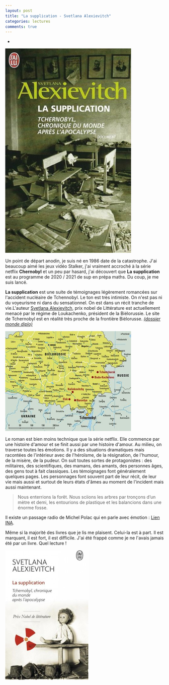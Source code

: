 ```yaml
---
layout: post
title: "La supplication - Svetlana Alexievitch"
categories: lectures
comments: true
---
```

 - 
![moutons](https://github.com/homeostasie/bouquins/raw/master/_pics/lv/alexievitch_svetlana/supplication-1.jpg)

Un point de départ anodin, je suis né en 1986 date de la catastrophe. J'ai beaucoup aimé les jeux vidéo Stalker, j'ai vraiment accroché à la série netflix **Chernobyl** et un peu par hasard, j'ai découvert que **La supplication** est au programme de 2020 / 2021 de sup en prépa maths. Du coup, je me suis lancé.

**La supplication** est une suite de témoignages légèrement romancées sur l'accident nucléaire de Tchennobyl. Le ton est très intimiste. On n'est pas ni du voyeurisme ni dans du sensationnel. On est dans un récit tranche de vie.L'auteur [Svetlana Alexievitch](https://www.franceculture.fr/litterature/svetlana-alexievitch-la-verite-dissidente), prix nobel de Littérature est actuellement menacé par le régime de Loukachenko, président de la Biélorussie. Le site de Tchernobyl est en réalité très proche de la frontière Biélorusse. [*(dossier monde diplo)*](https://blog.mondediplo.net/2011-04-29-Tchernobyl-en-Bielorussie)

![moutons](https://github.com/homeostasie/bouquins/raw/master/_pics/lv/alexievitch_svetlana/supplication-3.jpg)

Le roman est bien moins technique que la série netflix. Elle commence par une histoire d'amour et se finit aussi par une histoire d'amour. Au milieu, on traverse toutes les émotions. Il y a des situations dramatiques mais racontées de l'intérieur avec de l'héroïsme, de la résignation, de l'humour, de la misère, de la pudeur. On suit toutes sortes de protagonistes : des militaires, des scientifiques, des mamans, des amants, des personnes âges, des gens tout à fait classiques. Les témoignages font généralement quelques pages. Les personnages font souvent part de leur récit, de leur vie mais aussi et surtout de leurs états d'âmes au moment de l'incident mais aussi maintenant. 

> Nous enterrions la forêt. Nous sciions les arbres par tronçons d’un mètre et demi, les entourions de plastique et les balancions dans une énorme fosse. 

Il existe un passage radio de Michel Polac qui en parle avec émotion : [Lien INA](https://www.ina.fr/audio/P14008638).

Même si la majorité des livres que je lis me plaisent. Celui-la est à part. Il est marquant, il est fort, il est difficile. J'ai été frappé comme je ne l'avais jamais été par un livre. Quel lecture !

![moutons](https://github.com/homeostasie/bouquins/raw/master/_pics/lv/alexievitch_svetlana/supplication-2.jpg)
